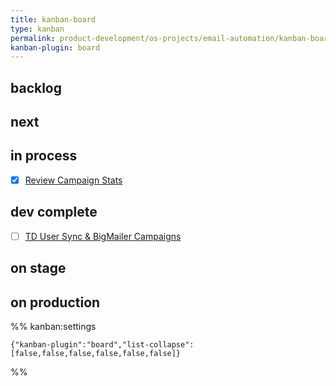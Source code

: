 ```yaml
---
title: kanban-board
type: kanban
permalink: product-development/os-projects/email-automation/kanban-board
kanban-plugin: board
---
```


## backlog



## next



## in process

- [x] [Review Campaign Stats](../backlogs/review-campaign-stats.md)



## dev complete

- [ ] [TD User Sync & BigMailer Campaigns](../backlogs/td-user-sync-bigmailer-campaigns.md)


## on stage



## on production





%% kanban:settings
```
{"kanban-plugin":"board","list-collapse":[false,false,false,false,false,false]}
```
%%
